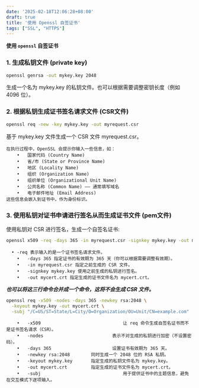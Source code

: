 ```yaml
---
date: '2025-02-18T12:06:28+08:00'
draft: true
title: '使用 Openssl 自签证书'
tags: ["SSL", "HTTPS"]
---
```



**使用 `openssl` 自签证书**

### 1. 生成私钥文件 (private key)

```bash
openssl genrsa -out mykey.key 2048
```

生成一个名为 mykey.key 的私钥文件。也可以根据需要调整密钥长度（例如 4096 位）。



### 2. 根据私钥生成证书签名请求文件 (CSR文件)

```bash
openssl req -new -key mykey.key -out myrequest.csr
```

基于 mykey.key 文件生成一个 CSR 文件 myrequest.csr。

```TEXT
在执行过程中，OpenSSL 会提示你输入一些信息，如：
	•	国家代码 (Country Name)
	•	省/市 (State or Province Name)
	•	地区 (Locality Name)
	•	组织 (Organization Name)
	•	组织单位 (Organizational Unit Name)
	•	公共名称 (Common Name) —— 通常填写域名
	•	电子邮件地址 (Email Address)
这些信息会嵌入到证书中，作为身份标识。
```



### 3. 使用私钥对证书申请进行签名从而生成证书文件 (pem文件)

使用私钥对 CSR 进行签名，生成一个自签名证书:

```bash
openssl x509 -req -days 365 -in myrequest.csr -signkey mykey.key -out mycert.crt
```

```TEXT
  • -req 表示输入的是一个证书签名请求文件。
	•	-days 365 指定证书的有效期为 365 天（你可以根据需要调整有效期）。
	•	-in myrequest.csr 指定之前生成的 CSR 文件。
	•	-signkey mykey.key 使用之前生成的私钥进行签名。
	•	-out mycert.crt 指定生成的证书文件名为 mycert.crt。
```



***也可以将这三行命令合并成一个命令，这将不会生成 CSR 文件。***

```bash
openssl req -x509 -nodes -days 365 -newkey rsa:2048 \
  -keyout mykey.key -out mycert.crt \
  -subj "/C=US/ST=State/L=City/O=Organization/OU=Unit/CN=example.com"
```

```TEXT
	•	-x509								让 req 命令生成自签名证书而不是证书签名请求（CSR）。
	•	-nodes							表示不对生成的私钥进行加密（不设置密码）。
	•	-days 365						设置证书有效期为 365 天。
	•	-newkey rsa:2048		同时生成一个 2048 位的 RSA 私钥。
	•	-keyout mykey.key		指定生成的私钥文件名为 mykey.key。
	•	-out mycert.crt			指定生成的证书文件名为 mycert.crt。
	•	-subj								用于提供证书中的主题信息，避免在交互模式下逐项输入。
```



